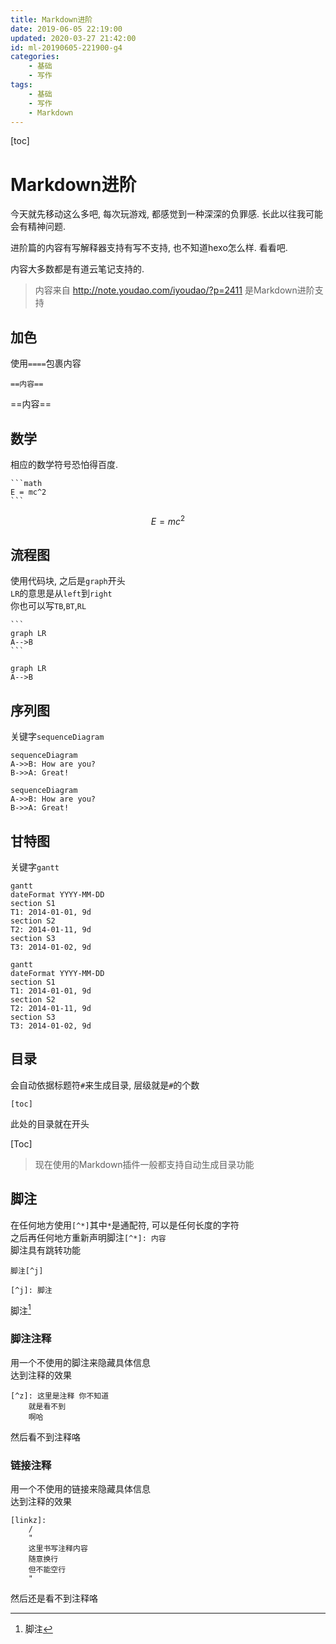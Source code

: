 ```yaml
---
title: Markdown进阶
date: 2019-06-05 22:19:00
updated: 2020-03-27 21:42:00
id: ml-20190605-221900-g4
categories:
	- 基础
	- 写作
tags: 
	- 基础
	- 写作
	- Markdown
---
```


[toc]

# Markdown进阶

今天就先移动这么多吧, 每次玩游戏, 都感觉到一种深深的负罪感. 长此以往我可能会有精神问题.

进阶篇的内容有写解释器支持有写不支持, 也不知道hexo怎么样. 看看吧.

内容大多数都是有道云笔记支持的.

> 内容来自 <http://note.youdao.com/iyoudao/?p=2411> 是Markdown进阶支持

<!--more-->


## 加色

使用`====`包裹内容

`==内容==`

==内容==

## 数学

相应的数学符号恐怕得百度.

    ```math
    E = mc^2
    ```

```math
E = mc^2
```

## 流程图

使用代码块, 之后是`graph`开头  
`LR`的意思是从`left`到`right`  
你也可以写`TB`,`BT`,`RL`

    ```
    graph LR
    A-->B
    ```

```
graph LR
A-->B
```

## 序列图

关键字`sequenceDiagram`

    sequenceDiagram
    A->>B: How are you?
    B->>A: Great!

```
sequenceDiagram
A->>B: How are you?
B->>A: Great!
```

## 甘特图

关键字`gantt`

    gantt
    dateFormat YYYY-MM-DD
    section S1
    T1: 2014-01-01, 9d
    section S2
    T2: 2014-01-11, 9d
    section S3
    T3: 2014-01-02, 9d

```
gantt
dateFormat YYYY-MM-DD
section S1
T1: 2014-01-01, 9d
section S2
T2: 2014-01-11, 9d
section S3
T3: 2014-01-02, 9d
```

## 目录

会自动依据标题符`#`来生成目录, 层级就是`#`的个数

```
[toc]
```

此处的目录就在开头

[Toc]

> 现在使用的Markdown插件一般都支持自动生成目录功能

## 脚注

在任何地方使用`[^*]`其中`*`是通配符, 可以是任何长度的字符  
之后再任何地方重新声明脚注`[^*]: 内容`  
脚注具有跳转功能

```
脚注[^j]

[^j]: 脚注
```

脚注[^j]


[^j]: 脚注

### 脚注注释

用一个不使用的脚注来隐藏具体信息  
达到注释的效果

```
[^z]: 这里是注释 你不知道
    就是看不到
    啊哈
```

然后看不到注释咯

[^z]: 这里是注释 你不知道
    就是看不到
    啊哈
    
[^_^]: 其实你开可以使用^开头的颜文字做标头

### 链接注释

用一个不使用的链接来隐藏具体信息  
达到注释的效果

```
[linkz]:
    /
    "
    这里书写注释内容
    随意换行
    但不能空行
    "
```

然后还是看不到注释咯

[linkz]:
    /
    "
    这里书写注释内容
    随意换行
    但不能空行
    "

[>_>]:
    /
    "
    使用一些颜文字描述心情
    "